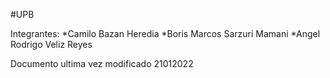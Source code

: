 #UPB

Integrantes:
*Camilo Bazan Heredia
*Boris Marcos Sarzuri Mamani
*Angel Rodrigo Veliz Reyes

Documento ultima vez modificado 21012022
